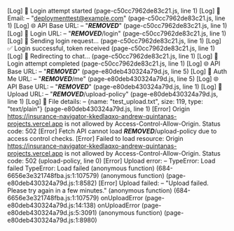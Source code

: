 [Log] 🔐 Login attempt started (page-c50cc7962de83c21.js, line 1)
[Log] 📧 Email: – "deploymenttest@example.com" (page-c50cc7962de83c21.js, line 1)
[Log] 🌐 API Base URL: – "***REMOVED***" (page-c50cc7962de83c21.js, line 1)
[Log] 🔗 Login URL: – "***REMOVED***/login" (page-c50cc7962de83c21.js, line 1)
[Log] 🚀 Sending login request... (page-c50cc7962de83c21.js, line 1)
[Log] ✅ Login successful, token received (page-c50cc7962de83c21.js, line 1)
[Log] 🚀 Redirecting to chat... (page-c50cc7962de83c21.js, line 1)
[Log] 🏁 Login attempt completed (page-c50cc7962de83c21.js, line 1)
[Log] 🌐 API Base URL: – "***REMOVED***" (page-e80deb430324a79d.js, line 5)
[Log] 🔗 Auth Me URL: – "***REMOVED***/me" (page-e80deb430324a79d.js, line 5)
[Log] 🌐 API Base URL: – "***REMOVED***" (page-e80deb430324a79d.js, line 1)
[Log] 🔗 Upload URL: – "***REMOVED***/upload-policy" (page-e80deb430324a79d.js, line 1)
[Log] 📄 File details: – {name: "test_upload.txt", size: 119, type: "text/plain"} (page-e80deb430324a79d.js, line 1)
[Error] Origin https://insurance-navigator-kkedlaqxo-andrew-quintanas-projects.vercel.app is not allowed by Access-Control-Allow-Origin. Status code: 502
[Error] Fetch API cannot load ***REMOVED***/upload-policy due to access control checks.
[Error] Failed to load resource: Origin https://insurance-navigator-kkedlaqxo-andrew-quintanas-projects.vercel.app is not allowed by Access-Control-Allow-Origin. Status code: 502 (upload-policy, line 0)
[Error] Upload error: – TypeError: Load failed
TypeError: Load failed
	(anonymous function) (684-6656e3e321748fba.js:1:107579)
	(anonymous function) (page-e80deb430324a79d.js:1:8582)
[Error] Upload failed: – "Upload failed. Please try again in a few minutes."
	(anonymous function) (684-6656e3e321748fba.js:1:107579)
	onUploadError (page-e80deb430324a79d.js:14:138)
	onUploadError (page-e80deb430324a79d.js:5:3091)
	(anonymous function) (page-e80deb430324a79d.js:1:8980)
